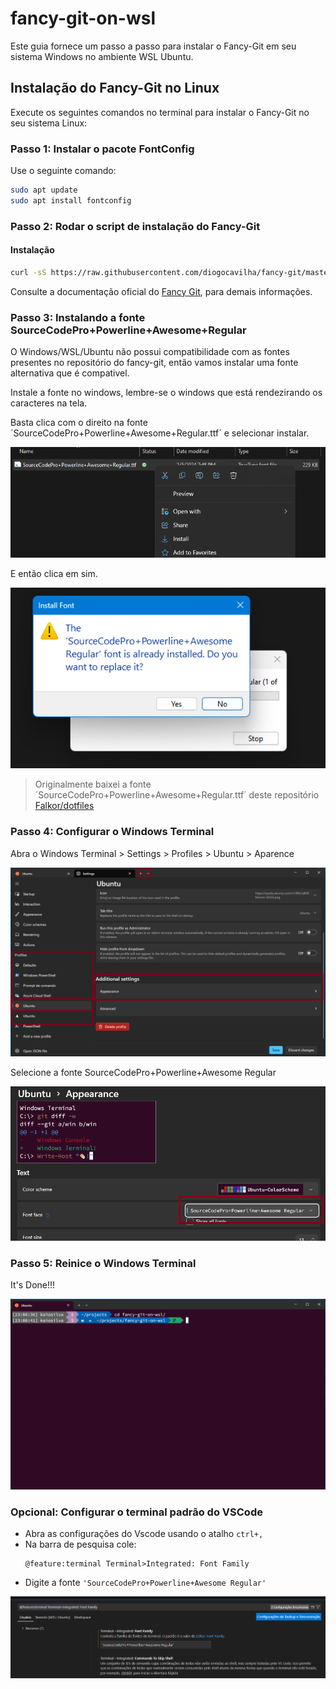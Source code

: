 # fancy-git-on-wsl

Este guia fornece um passo a passo para instalar o Fancy-Git em seu sistema Windows no ambiente WSL Ubuntu.

## Instalação do Fancy-Git no Linux

Execute os seguintes comandos no terminal para instalar o Fancy-Git no seu sistema Linux:

### Passo 1: Instalar o pacote FontConfig

Use o seguinte comando:

```bash
sudo apt update
sudo apt install fontconfig
```

### Passo 2: Rodar o script de instalação do Fancy-Git

#### Instalação

```bash
curl -sS https://raw.githubusercontent.com/diogocavilha/fancy-git/master/install.sh | sh
```

Consulte a documentação oficial do [Fancy Git](https://github.com/diogocavilha/fancy-git), para demais informações.

### Passo 3: Instalando a fonte SourceCodePro+Powerline+Awesome+Regular

O Windows/WSL/Ubuntu não possui compatibilidade com as fontes presentes no repositório do fancy-git, então vamos instalar uma fonte alternativa que é compativel.

Instale a fonte no windows, lembre-se o windows que está rendezirando os caracteres na tela.

Basta clica com o direito na fonte ´SourceCodePro+Powerline+Awesome+Regular.ttf´ e selecionar instalar.

![Instalação da Fonte](assets/fonte-1.png)

E então clica em sim.  

![Instalação da Fonte](assets/fonte-2.png)

> Originalmente baixei a fonte ´SourceCodePro+Powerline+Awesome+Regular.ttf´ deste repositório [Falkor/dotfiles](https://github.com/Falkor/dotfiles/blob/master/fonts/SourceCodePro%2BPowerline%2BAwesome%2BRegular.ttf)

### Passo 4: Configurar o Windows Terminal

Abra o Windows Terminal > Settings > Profiles > Ubuntu > Aparence

![Configurando Windows Terminal](assets/terminal-1.png)

Selecione a fonte SourceCodePro+Powerline+Awesome Regular

![Configurando Windows Terminal](assets/terminal-2.png)



### Passo 5: Reinice o Windows Terminal

It's Done!!!

![Windows Terminal](assets/terminal-3.png)

### Opcional: Configurar o terminal padrão do VSCode

- Abra as configurações do Vscode usando o atalho `ctrl+,`
- Na barra de pesquisa cole:
    ```
    @feature:terminal Terminal>Integrated: Font Family
    ```
- Digite a fonte `'SourceCodePro+Powerline+Awesome Regular'`

![VsCode](assets/vscode.png)
